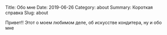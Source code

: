 Title: Обо мне
Date: 2019-06-26
Category: about
Summary: Короткая справка 
Slug: about

Привет!!
Этот о моем любимом деле, об искусстве кондитера, ну и обо мне